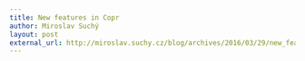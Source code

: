 ```yaml
---
title: New features in Copr
author: Miroslav Suchý
layout: post
external_url: http://miroslav.suchy.cz/blog/archives/2016/03/29/new_features_in_copr/index.html
---
```

